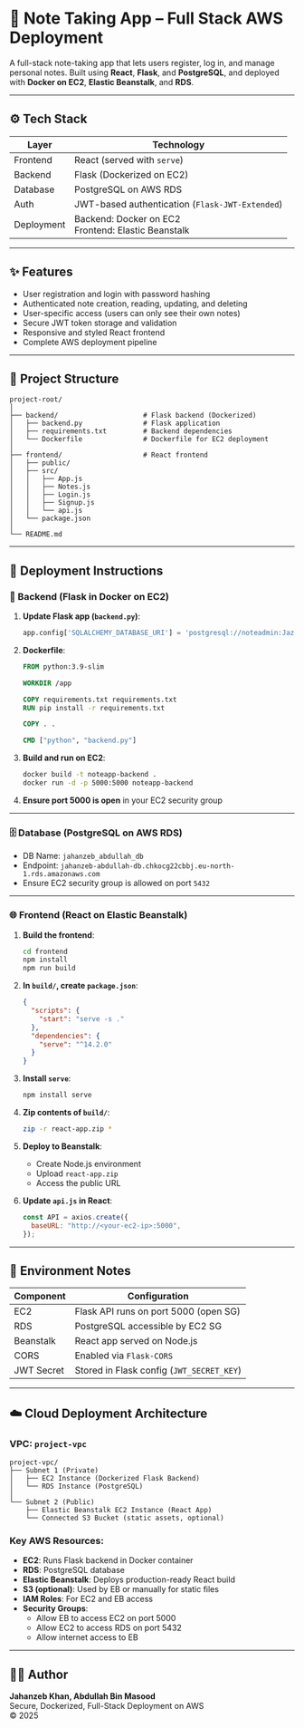 # 📝 Note Taking App – Full Stack AWS Deployment

A full-stack note-taking app that lets users register, log in, and manage personal notes. Built using **React**, **Flask**, and **PostgreSQL**, and deployed with **Docker on EC2**, **Elastic Beanstalk**, and **RDS**.

---

## ⚙️ Tech Stack

| Layer      | Technology                                            |
| ---------- | ----------------------------------------------------- |
| Frontend   | React (served with `serve`)                           |
| Backend    | Flask (Dockerized on EC2)                             |
| Database   | PostgreSQL on AWS RDS                                 |
| Auth       | JWT-based authentication (`Flask-JWT-Extended`)       |
| Deployment | Backend: Docker on EC2<br>Frontend: Elastic Beanstalk |

---

## ✨ Features

- User registration and login with password hashing
- Authenticated note creation, reading, updating, and deleting
- User-specific access (users can only see their own notes)
- Secure JWT token storage and validation
- Responsive and styled React frontend
- Complete AWS deployment pipeline

---

## 📁 Project Structure

```
project-root/
│
├── backend/                     # Flask backend (Dockerized)
│   ├── backend.py               # Flask application
│   ├── requirements.txt         # Backend dependencies
│   └── Dockerfile               # Dockerfile for EC2 deployment
│
├── frontend/                    # React frontend
│   ├── public/
│   ├── src/
│   │   ├── App.js
│   │   ├── Notes.js
│   │   ├── Login.js
│   │   ├── Signup.js
│   │   └── api.js
│   └── package.json
│
└── README.md
```

---

## 🚀 Deployment Instructions

### 🐳 Backend (Flask in Docker on EC2)

1. **Update Flask app (`backend.py`)**:

   ```python
   app.config['SQLALCHEMY_DATABASE_URI'] = 'postgresql://noteadmin:Jazzy.12345@<rds-endpoint>:5432/<dbname>'
   ```

2. **Dockerfile**:

   ```dockerfile
   FROM python:3.9-slim

   WORKDIR /app

   COPY requirements.txt requirements.txt
   RUN pip install -r requirements.txt

   COPY . .

   CMD ["python", "backend.py"]
   ```

3. **Build and run on EC2**:

   ```bash
   docker build -t noteapp-backend .
   docker run -d -p 5000:5000 noteapp-backend
   ```

4. **Ensure port 5000 is open** in your EC2 security group

---

### 🗄️ Database (PostgreSQL on AWS RDS)

- DB Name: `jahanzeb_abdullah_db`
- Endpoint: `jahanzeb-abdullah-db.chkocg22cbbj.eu-north-1.rds.amazonaws.com`
- Ensure EC2 security group is allowed on port `5432`

---

### 🌐 Frontend (React on Elastic Beanstalk)

1. **Build the frontend**:

   ```bash
   cd frontend
   npm install
   npm run build
   ```

2. **In `build/`, create `package.json`**:

   ```json
   {
     "scripts": {
       "start": "serve -s ."
     },
     "dependencies": {
       "serve": "^14.2.0"
     }
   }
   ```

3. **Install `serve`**:

   ```bash
   npm install serve
   ```

4. **Zip contents of `build/`**:

   ```bash
   zip -r react-app.zip *
   ```

5. **Deploy to Beanstalk**:

   - Create Node.js environment
   - Upload `react-app.zip`
   - Access the public URL

6. **Update `api.js` in React**:
   ```js
   const API = axios.create({
     baseURL: "http://<your-ec2-ip>:5000",
   });
   ```

---

## 🔐 Environment Notes

| Component  | Configuration                             |
| ---------- | ----------------------------------------- |
| EC2        | Flask API runs on port 5000 (open SG)     |
| RDS        | PostgreSQL accessible by EC2 SG           |
| Beanstalk  | React app served on Node.js               |
| CORS       | Enabled via `Flask-CORS`                  |
| JWT Secret | Stored in Flask config (`JWT_SECRET_KEY`) |

---

## ☁️ Cloud Deployment Architecture

### VPC: `project-vpc`

```
project-vpc/
├── Subnet 1 (Private)
│   ├── EC2 Instance (Dockerized Flask Backend)
│   └── RDS Instance (PostgreSQL)
│
└── Subnet 2 (Public)
    ├── Elastic Beanstalk EC2 Instance (React App)
    └── Connected S3 Bucket (static assets, optional)
```

### Key AWS Resources:

- **EC2**: Runs Flask backend in Docker container
- **RDS**: PostgreSQL database
- **Elastic Beanstalk**: Deploys production-ready React build
- **S3 (optional)**: Used by EB or manually for static files
- **IAM Roles**: For EC2 and EB access
- **Security Groups**:
  - Allow EB to access EC2 on port 5000
  - Allow EC2 to access RDS on port 5432
  - Allow internet access to EB

---

## 👨‍💻 Author

**Jahanzeb Khan, Abdullah Bin Masood**  
Secure, Dockerized, Full-Stack Deployment on AWS  
© 2025

